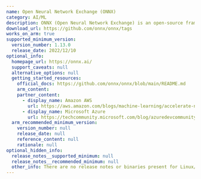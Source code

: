 ```yaml
---
name: Open Neural Network Exchange (ONNX)
category: AI/ML
description: ONNX (Open Neural Network Exchange) is an open-source framework designed for creating, sharing, and deploying machine learning models across different platforms and tools.
download_url: https://github.com/onnx/onnx/tags
works_on_arm: true
supported_minimum_version:
  version_number: 1.13.0
  release_date: 2022/12/10
optional_info:
  homepage_url: https://onnx.ai/
  support_caveats: null
  alternative_options: null
  getting_started_resources:
    official_docs: https://github.com/onnx/onnx/blob/main/README.md
    arm_content:
    partner_content:
      - display_name: Amazon AWS
        url: https://aws.amazon.com/blogs/machine-learning/accelerate-nlp-inference-with-onnx-runtime-on-aws-graviton-processors/
      - display_name: Microsoft Azure
        url: https://techcommunity.microsoft.com/blog/azuredevcommunityblog/ml-inference-on-edge-devices-with-onnx-runtime-using-azure-devopsmlops/1737331
  arm_recommended_minimum_version:
    version_number: null
    release_date: null
    reference_content: null
    rationale: null
optional_hidden_info:
  release_notes__supported_minimum: null
  release_notes__recommended_minimum: null
  other_info: There are no release notes or binaries present for Linux/ARM64. ONNX version 1.13.0 is installed and tested on the Neoverse N1, using steps mentioned in [README.md](https://github.com/onnx/onnx/blob/v1.13.0/README.md).
---
```

